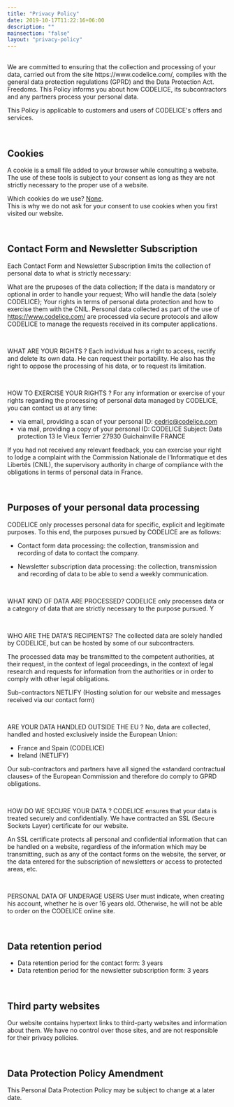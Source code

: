 ```yaml
---
title: "Privacy Policy"
date: 2019-10-17T11:22:16+06:00
description: ""
mainsection: "false"
layout: "privacy-policy"
---
```

<br>
We are committed to ensuring that the collection and processing of your data, carried out from the site https://www.codelice.com/, complies with the general data protection regulations (GPRD) and the Data Protection Act. Freedoms.
This Policy informs you about how CODELICE, its subcontractors and any partners process your personal data.

This Policy is applicable to customers and users of CODELICE's offers and services.

<br>

## Cookies

A cookie is a small file added to your browser while consulting a website.
The use of these tools is subject to your consent as long as they are not strictly necessary to the proper use of a website.

Which cookies do we use? <u>None</u>.
<br>
This is why we do not ask for your consent to use cookies when you first visited our website.

<br>

## Contact Form and Newsletter Subscription

Each Contact Form and Newsletter Subscription limits the collection of personal data to what is strictly necessary:

What are the pruposes of the data collection;
If the data is mandatory or optional in order to handle your request;
Who will handle the data (solely CODELICE);
Your rights in terms of personal data protection and how to exercise them with the CNIL.
Personal data collected as part of the use of https://www.codelice.com/ are processed via secure protocols and allow CODELICE to manage the requests received in its computer applications.

<br>

WHAT ARE YOUR RIGHTS ?
Each individual has a right to access, rectify and delete its own data. He can request their portability. He also has the right to oppose the processing of his data, or to request its limitation.

<br>

HOW TO EXERCISE YOUR RIGHTS ?
For any information or exercise of your rights regarding the processing of personal data managed by CODELICE, you can contact us at any time:
- via email, providing a scan of your personal ID: cedric@codelice.com
- via mail, providing a copy of your personal ID: 
CODELICE
Subject: Data protection
13 le Vieux Terrier
27930 Guichainville
FRANCE

If you had not received any relevant feedback, you can exercise your right to lodge a complaint with the Commission Nationale de l'Informatique et des Libertés (CNIL), the supervisory authority in charge of compliance with the obligations in terms of personal data in France.

<br>

## Purposes of your personal data processing

CODELICE only processes personal data for specific, explicit and legitimate purposes. To this end, the purposes pursued by CODELICE are as follows:

- Contact form data processing: the collection, transmission and recording of data to contact the company.

- Newsletter subscription data processing: the collection, transmission and recording of data to be able to send a weekly communication.

<br>

WHAT KIND OF DATA ARE PROCESSED?
CODELICE only processes data or a category of data that are strictly necessary to the purpose pursued. Y

<br>

WHO ARE THE DATA'S RECIPIENTS?
The collected data are solely handled by CODELICE, but can be hosted by some of our subcontracters.

The processed data may be transmitted to the competent authorities, at their request, in the context of legal proceedings, in the context of legal research and requests for information from the authorities or in order to comply with other legal obligations.

Sub-contractors
NETLIFY (Hosting solution for our website and messages received via our contact form)

<br>

ARE YOUR DATA HANDLED OUTSIDE THE EU ?
No, data are collected, handled and hosted exclusively inside the European Union:
- France and Spain (CODELICE)
- Ireland (NETLIFY)

Our sub-contractors and partners have all signed the «standard contractual clauses» of the European Commission and therefore do comply to GPRD obligations.

<br>

HOW DO WE SECURE YOUR DATA ?
CODELICE ensures that your data is treated securely and confidentially.
We have contracted an SSL (Secure Sockets Layer) certificate for our website.

An SSL certificate protects all personal and confidential information that can be handled on a website, regardless of the information which may be transmitting, such as any of the contact forms on the website, the server, or the data entered for the subscription of newsletters or access to protected areas, etc.

<br>

PERSONAL DATA OF UNDERAGE USERS
User must indicate, when creating his account, whether he is over 16 years old. Otherwise, he will not be able to order on the CODELICE online site.

<br>

## Data retention period
- Data retention period for the contact form: 3 years
- Data retention period for the newsletter subscription form: 3 years

<br>

## Third party websites
Our website contains hypertext links to third-party websites and information about them. We have no control over those sites, and are not responsible for their privacy policies.

<br>

## Data Protection Policy Amendment

This Personal Data Protection Policy may be subject to change at a later date.